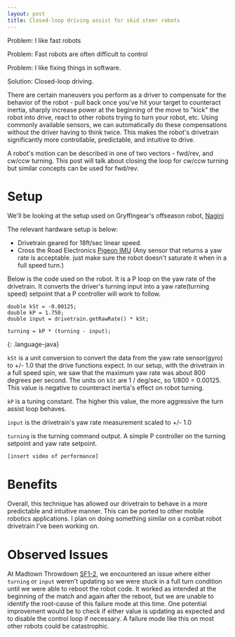 ```yaml
---
layout: post
title: Closed-loop driving assist for skid steer robots
---
```


Problem: I like fast robots

Problem: Fast robots are often difficult to control

Problem: I like fixing things in software.

Solution: Closed-loop driving.

There are certain maneuvers you perform as a driver to compensate for the behavior of the robot - pull back once you've hit your target to counteract inertia, sharply increase power at the beginning of the move to "kick" the robot into drive, react to other robots trying to turn your robot, etc. Using commonly available sensors, we can automatically do these compensations without the driver having to think twice. This makes the robot's drivetrain significantly more controllable, predictable, and intuitive to drive. 

A robot's motion can be described in one of two vectors - fwd/rev, and cw/ccw turning. This post will talk about closing the loop for cw/ccw turning but similar concepts can be used for fwd/rev.

# Setup

We'll be looking at the setup used on Gryffingear's offseason robot, [Nagini](https://www.youtube.com/watch?v=0BoCybF3fTw)

The relevant hardware setup is below:
* Drivetrain geared for 18ft/sec linear speed.
* Cross the Road Electronics [Pigeon IMU](http://www.ctr-electronics.com/gadgeteer-imu-module-pigeon.html) (Any sensor that returns a yaw rate is acceptable. just make sure the robot doesn't saturate it when in a full speed turn.)

Below is the code used on the robot. It is a P loop on the yaw rate of the drivetrain. It converts the driver's turning input into a yaw rate(turning speed) setpoint that a P controller will work to follow. 

~~~
double kSt = -0.00125;
double kP = 1.750;
double input = drivetrain.getRawRate() * kSt;

turning = kP * (turning - input);
~~~
{: .language-java}

`kSt` is a unit conversion to convert the data from the yaw rate sensor(gyro) to +/- 1.0 that the drive functions expect. In our setup, with the drivetrain in a full speed spin, we saw that the maximum yaw rate was about 800 degrees per second. The units on `kSt` are 1 / deg/sec, so 1/800 = 0.00125. This value is negative to counteract inertia's effect on robot turning. 

`kP` is a tuning constant. The higher this value, the more aggressive the turn assist loop behaves.

`input` is the drivetrain's yaw rate measurement scaled to +/- 1.0

`turning` is the turning command output. A simple P controller on the turning setpoint and yaw rate setpoint. 

`[insert video of performance]`

# Benefits

Overall, this technique has allowed our drivetrain to behave in a more predictable and intuitive manner. This can be ported to other mobile robotics applications. I plan on doing something similar on a combat robot drivetrain I've been working on. 


# Observed Issues

At Madtown Throwdown [SF1-2](https://www.thebluealliance.com/match/2017mttd_sf1m2), we encountered an issue where either `turning` or `input` weren't updating so we were stuck in a full turn condition until we were able to reboot the robot code. It worked as intended at the beginning of the match and again after the reboot, but we are unable to identify the root-cause of this failure mode at this time. One potential improvement would be to check if either value is updating as expected and to disable the control loop if necessary. A failure mode like this on most other robots could be catastrophic. 
